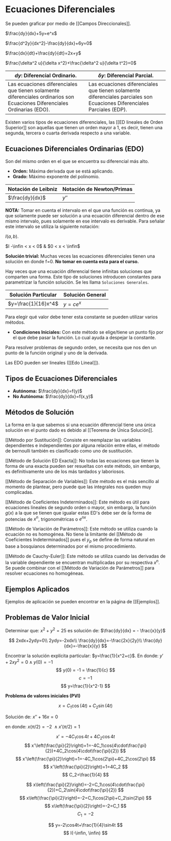 # Ecuaciones Diferenciales
Se pueden graficar por medio de [[Campos Direccionales]].

$\frac{dy}{dx}+5y=e^x$

$\frac{d^2y}{dx^2}-\frac{dy}{dx}+6y=0$

$\frac{dx}{dt}+\frac{dy}{dt}=2x+y$

$\frac{\delta^2 u}{\delta x^2}+\frac{\delta^2 u}{\delta t^2}=0$

|$dy$: Diferencial Ordinario.|$\delta y$: Diferencial Parcial.|
|---|---|
|Las ecuaciones diferenciales que tienen solamente diferenciales ordinarios son Ecuaciones Diferenciales Ordinarias (EDO).| Las ecuaciones diferenciales que tienen solamente diferenciales parciales son Ecuaciones Diferenciales Parciales (EDP).|

Existen varios tipos de ecuaciones diferenciales, las [[ED lineales de Orden Superior]] son aquellas que tienen un orden mayor a 1, es decir, tienen una segunda, tercera o cuarta derivada respecto a una variable.

## Ecuaciones Diferenciales Ordinarias (EDO)
Son del mismo orden en el que se encuentra su diferencial más alto.
- **Orden:** Máxima derivada que se está aplicando.
- **Grado:** Máximo exponente del polinomio.

|Notación de Leibniz|Notación de Newton/Primas|
|--|--|
|$\frac{dy}{dx}$|$y''$|

**NOTA:** Tomar en cuenta el intervalo en el que una función es continua, ya que solamente puede ser solución a una ecuación diferencial dentro de ese mismo intervalo, pues solamente en ese intervalo es derivable.
Para señalar este intervalo se utiliza la siguiente notación:

$I(a,b)$.

$I -\infin < x < 0$ & $0 < x < \infin$

**Solución trivial:** Muchas veces las ecuaciones diferenciales tienen una solución en donde f=0. **No tomar en cuenta esta para el curso.**

Hay veces que una ecuación diferencial tiene infinitas soluciones que comparten una forma. Este tipo de soluciones introducen constantes para parametrizar la función solución. Se les llama `Soluciones Generales`.

|Solución Particular|Solución General|
|--|--|
|$y=\frac{1}{16}x^4$|$y=ce^x$|

Para elegir qué valor debe tener esta constante se pueden utilizar varios métodos.
- **Condiciones Iniciales:** Con este método se elige/tiene un punto fijo por el que debe pasar la función. Lo cual ayuda a despejar la constante.

Para resolver problemas de segundo orden, se necesita que nos den un punto de la función original y uno de la derivada.

Las EDO pueden ser lineales ([[Edo Lineal]]).

## Tipos de Ecuaciones Diferenciales
* **Autónoma:** $\frac{dy}{dx}=f(y)$
* **No Autónoma:** $\frac{dy}{dx}=f(x,y)$

## Métodos de Solución
La forma en la que sabemos si una ecuación diferencial tiene una única solución en el punto dado es debido al [[Teorema de Única Solución]].

[[Método por Sustitución]]: Consiste en reemplazar las variables dependientes e independientes por alguna relación entre ellas, el método de bernoulli también es clasificado como uno de sustitución.

[[Método de Solución ED Exacta]]: No todas las ecuaciones que tienen la forma de una exacta pueden ser resueltas con este método, sin embargo, es definitivamente uno de los más tardados y laboriosos.

[[Método de Separación de Variables]]: Este método es el más sencillo al momento de plantear, pero puede que las integrales nos queden muy complicadas.

[[Método de Coeficientes Indeterminados]]: Este método es útil para ecuaciones lineales de segundo orden o mayor, sin embargo, la función $g(x)$ a la que se tienen que igualar estas ED's debe ser de la forma de potencias de $x^n$, trigonométricas o  $e^{nx}$.

[[Método de Variación de Parámetros]]: Este método se utiliza cuando la ecuación no es homogénea. No tiene la limitante del [[Método de Coeficientes Indeterminados]] pues el $y_p$ se define de forma natural en base a bosquianos determinados por el mismo procedimiento.

[[Método de Cauchy-Euler]]: Este método se utiliza cuando las derivadas de la variable dependiente se encuentran multiplicadas por su respectiva $x^n$. Se puede combinar con el  [[Método de Variación de Parámetros]] para resolver ecuaciones no homogéneas.
## Ejemplos Aplicados
Ejemplos de aplicación se pueden encontrar en la página de [[Ejemplos]].
## Problemas de Valor Inicial 
Determinar que: $x^2+y^2=25$
es solución de: $\frac{dy}{dx} = - \frac{x}{y}$

$$
2xdx+2ydy=0\\
2ydy=-2xdx\\
\frac{dy}{dx}=-\frac{2x}{2y}\\
\frac{dy}{dx}=-\frac{x}{y}
$$

Encontrar la solución explícita particular: $y=\frac{1}{x^2+c}$. En donde: $y'+2xy^2=0 \land y(0) = -1$
$$
y(0) = -1 = \frac{1}{c}
$$
$$
c = -1
$$
$$
y=\frac{1}{x^2-1}
$$

**Problema de valores iniciales (PVI)**

$$x=C_1\cos(4t)+C_2\sin(4t)$$

Solución de: $x''+16x=0$

en donde: $x(\pi/2)=-2\ \land x'(\pi/2) = 1$

$$
x'=-4C_1\cos4t+4C_2\cos4t
$$
$$
x'\left(\frac{\pi}{2}\right)=1=-4C_1\cos(4\cdot\frac{\pi}{2})+4C_2\cos(4\cdot\frac{\pi}{2})
$$
$$
x'\left(\frac{\pi}{2}\right)=1=-4C_1\cos(2\pi)+4C_2\cos(2\pi)
$$
$$
x'\left(\frac{\pi}{2}\right)=1=4C_2
$$
$$
C_2=\frac{1}{4}
$$

$$
x\left(\frac{\pi}{2}\right)=-2=C_1\cos(4\cdot\frac{\pi}{2})+C_2\sin(4\cdot\frac{\pi}{2})
$$
$$
x\left(\frac{\pi}{2}\right)=-2=C_1\cos(2\pi)+C_2\sin(2\pi)
$$
$$
x\left(\frac{\pi}{2}\right)=-2=C_1
$$
$$
C_1=-2
$$

$$
y=-2\cos4t+\frac{1}{4}\sin4t
$$
$$
I(-\infin, \infin)
$$
